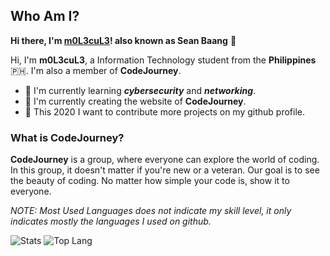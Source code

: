 ## Who Am I?
__Hi there, I'm [m0L3cuL3](https://github.com/m0L3cuL3)! also known as Sean Baang__ :wave:

Hi, I'm **m0L3cuL3**, a Information Technology student from the **Philippines** :philippines:.
I'm also a member of **CodeJourney**.

+ :dart: I'm currently learning **_cybersecurity_** and **_networking_**.
+ :dart: I'm currently creating the website of **__CodeJourney__**.
+ :jigsaw: This 2020 I want to contribute more projects on my github profile.

### What is CodeJourney?
**__CodeJourney__** is a group, where everyone can explore the world of coding.
In this group, it doesn't matter if you're new or a veteran.
Our goal is to see the beauty of coding. No matter how simple your code is, show it to everyone.

*NOTE: Most Used Languages does not indicate my skill level, it only indicates mostly the languages I used on github.*

![Stats](https://github-readme-stats.vercel.app/api?username=m0L3cuL3&show_icons=true&theme=tokyonight)
![Top Lang](https://github-readme-stats.vercel.app/api/top-langs/?username=m0L3cuL3&theme=tokyonight)


